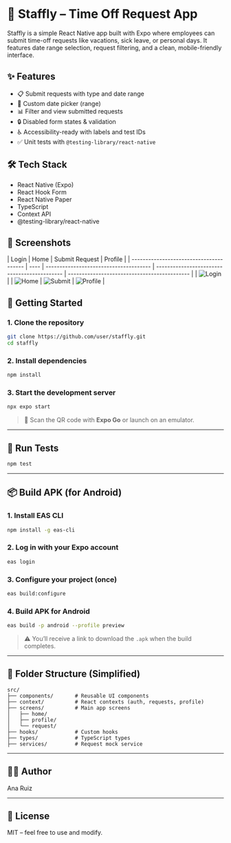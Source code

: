 # 📅 Staffly – Time Off Request App

Staffly is a simple React Native app built with Expo where employees can submit time-off requests like vacations, sick leave, or personal days. It features date range selection, request filtering, and a clean, mobile-friendly interface.

## ✨ Features

- 📋 Submit requests with type and date range
- 📆 Custom date picker (range)
- 📊 Filter and view submitted requests
- 🔒 Disabled form states & validation
- ♿️ Accessibility-ready with labels and test IDs
- ✅ Unit tests with `@testing-library/react-native`

## 🛠 Tech Stack

- React Native (Expo)
- React Hook Form
- React Native Paper
- TypeScript
- Context API
- @testing-library/react-native

## 📸 Screenshots

| Login                                   | Home | Submit Request                         | Profile                                      |
| --------------------------------------- | ---- | -------------------------------------- | -------------------------------------------- | -------------------------------------------- |
| ![Login](./assets/screenhots/login.PNG) |      | ![Home](./assets/screenshots/home.PNG) | ![Submit](./assets/screenshots/requests.PNG) | ![Profile](./assets/screenshots/profile.PNG) |

## 🚀 Getting Started

### 1. Clone the repository

```bash
git clone https://github.com/user/staffly.git
cd staffly
```

### 2. Install dependencies

```bash
npm install
```

### 3. Start the development server

```bash
npx expo start
```

> 📱 Scan the QR code with **Expo Go** or launch on an emulator.

---

## 🧪 Run Tests

```bash
npm test
```

---

## 📦 Build APK (for Android)

### 1. Install EAS CLI

```bash
npm install -g eas-cli
```

### 2. Log in with your Expo account

```bash
eas login
```

### 3. Configure your project (once)

```bash
eas build:configure
```

### 4. Build APK for Android

```bash
eas build -p android --profile preview
```

> ⚠️ You’ll receive a link to download the `.apk` when the build completes.

---

## 📁 Folder Structure (Simplified)

```
src/
├── components/       # Reusable UI components
├── context/          # React contexts (auth, requests, profile)
├── screens/          # Main app screens
│   ├── home/
│   ├── profile/
│   └── request/
├── hooks/            # Custom hooks
├── types/            # TypeScript types
├── services/         # Request mock service
```

---

## 👩‍💻 Author

Ana Ruiz

---

## 📄 License

MIT – feel free to use and modify.

